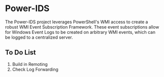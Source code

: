 # Power-IDS #
The Power-IDS project leverages PowerShell's WMI access to create a robust WMI Event Subscription Framework.  These event subscriptions allow for Windows Event Logs to be created on arbitrary WMI events, which can be logged to a centralized server.

## To Do List ##
1) Build in Remoting
2) Check Log Forwarding